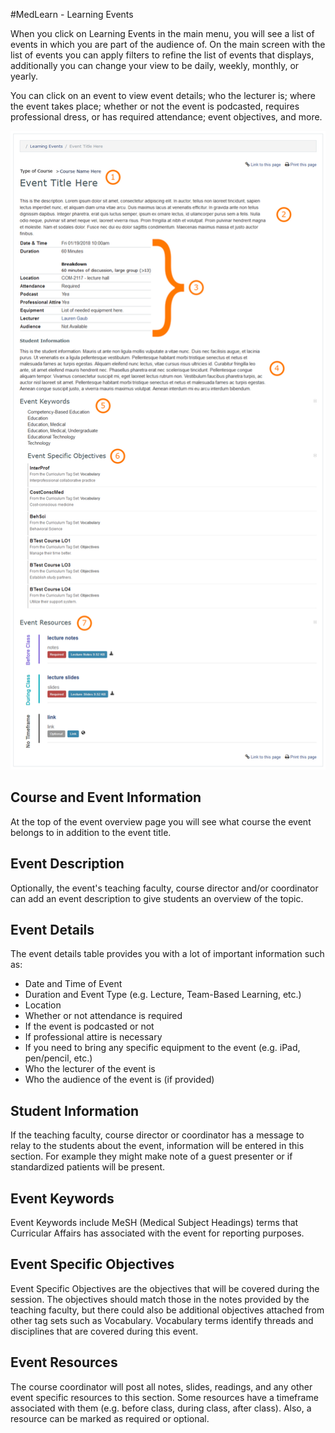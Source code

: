 #MedLearn - Learning Events

When you click on Learning Events in the main menu, you will see a list of events in which you are part of the audience of. On the main screen with the list of events you can apply filters to refine the list of events that displays, additionally you can change your view to be daily, weekly, monthly, or yearly. 

You can click on an event to view event details; who the lecturer is; where the event takes place; whether or not the event is podcasted, requires professional dress, or has required attendance; event objectives, and more. 

![Events](./images/student-event.png)

## Course and Event Information

At the top of the event overview page you will see what course the event belongs to in addition to the event title. 

## Event Description

Optionally, the event's teaching faculty, course director and/or coordinator can add an event description to give students an overview of the topic. 

## Event Details

The event details table provides you with a lot of important information such as:

* Date and Time of Event
* Duration and Event Type (e.g. Lecture, Team-Based Learning, etc.)
* Location
* Whether or not attendance is required
* If the event is podcasted or not
* If professional attire is necessary
* If you need to bring any specific equipment to the event (e.g. iPad, pen/pencil, etc.)
* Who the lecturer of the event is
* Who the audience of the event is (if provided)

## Student Information

If the teaching faculty, course director or coordinator has a message to relay to the students about the event, information will be entered in this section. For example they might make note of a guest presenter or if standardized patients will be present. 

## Event Keywords

Event Keywords include MeSH (Medical Subject Headings) terms that Curricular Affairs has associated with the event for reporting purposes. 

## Event Specific Objectives

Event Specific Objectives are the objectives that will be covered during the session. The objectives should match those in the notes provided by the teaching faculty, but there could also be additional objectives attached from other tag sets such as Vocabulary. Vocabulary terms identify threads and disciplines that are covered during this event. 

## Event Resources

The course coordinator will post all notes, slides, readings, and any other event specific resources to this section. Some resources have a timeframe associated with them (e.g. before class, during class, after class). Also, a resource can be marked as required or optional. 
